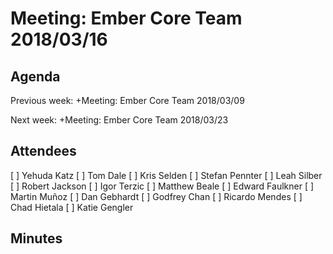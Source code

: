 # Meeting: Ember Core Team 2018/03/16

## Agenda
  Previous week: +Meeting: Ember Core Team 2018/03/09 


Next week: +Meeting: Ember Core Team 2018/03/23 

## Attendees
[ ] Yehuda Katz
[ ] Tom Dale
[ ] Kris Selden
[ ] Stefan Pennter
[ ] Leah Silber
[ ] Robert Jackson
[ ] Igor Terzic
[ ] Matthew Beale
[ ] Edward Faulkner
[ ] Martin Muñoz
[ ] Dan Gebhardt
[ ] Godfrey Chan
[ ] Ricardo Mendes
[ ] Chad Hietala
[ ] Katie Gengler
## Minutes


